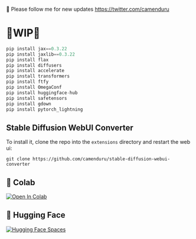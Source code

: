 🐣 Please follow me for new updates https://twitter.com/camenduru

# 🚦WIP🚦

```py
pip install jax==0.3.22
pip install jaxlib==0.3.22
pip install flax
pip install diffusers
pip install accelerate
pip install transformers
pip install ftfy
pip install OmegaConf
pip install huggingface-hub
pip install safetensors
pip install gdown
pip install pytorch_lightning
```

## Stable Diffusion WebUI Converter

To install it, clone the repo into the `extensions` directory and restart the web ui:

`git clone https://github.com/camenduru/stable-diffusion-webui-converter`

## 🦒 Colab 

[![Open In Colab](https://colab.research.google.com/assets/colab-badge.svg)](https://colab.research.google.com/github/camenduru/converter-colab/blob/main/converter_colab.ipynb)

## 🤗 Hugging Face 

[![Hugging Face Spaces](https://img.shields.io/badge/%F0%9F%A4%97%20Hugging%20Face-Spaces-blue)](https://huggingface.co/spaces/camenduru/converter)
